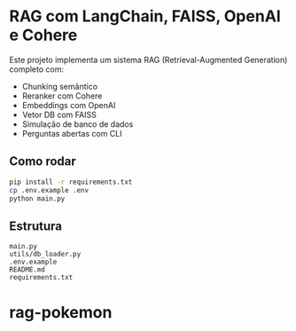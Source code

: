 
# RAG com LangChain, FAISS, OpenAI e Cohere

Este projeto implementa um sistema RAG (Retrieval-Augmented Generation) completo com:

- Chunking semântico
- Reranker com Cohere
- Embeddings com OpenAI
- Vetor DB com FAISS
- Simulação de banco de dados
- Perguntas abertas com CLI

## Como rodar

```bash
pip install -r requirements.txt
cp .env.example .env  
python main.py
```

## Estrutura

```
main.py
utils/db_loader.py
.env.example
README.md
requirements.txt
```
# rag-pokemon
